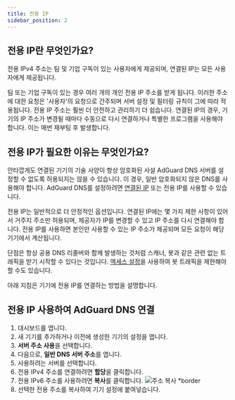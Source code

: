 ```yaml
---
title: 전용 IP
sidebar_position: 2
---
```


## 전용 IP란 무엇인가요?

전용 IPv4 주소는 팀 및 기업 구독이 있는 사용자에게 제공되며, 연결된 IP는 모든 사용자에게 제공됩니다.

팀 또는 기업 구독이 있는 경우 여러 개의 개인 전용 IP 주소를 받게 됩니다. 이러한 주소에 대한 요청은 '사용자'의 요청으로 간주되며 서버 설정 및 필터링 규칙이 그에 따라 적용됩니다. 전용 IP 주소는 훨씬 더 안전하고 관리하기 더 쉽습니다. 연결된 IP의 경우, 기기의 IP 주소가 변경될 때마다 수동으로 다시 연결하거나 특별한 프로그램을 사용해야 합니다. 이는 매번 재부팅 후 발생합니다.

## 전용 IP가 필요한 이유는 무엇인가요?

안타깝게도 연결된 기기의 기술 사양이 항상 암호화된 사설 AdGuard DNS 서버를 설정할 수 없도록 허용되지는 않을 수 있습니다. 이 경우, 일반 암호화되지 않은 DNS를 사용해야 합니다. AdGuard DNS를 설정하려면 [연결된 IP](/private-dns/connect-devices/other-options/linked-ip.md) 또는 전용 IP를 사용할 수 있습니다.

전용 IP는 일반적으로 더 안정적인 옵션입니다. 연결된 IP에는 몇 가지 제한 사항이 있어서 거주지 주소만 허용되며, 제공자가 IP를 변경할 수 있고 IP 주소를 다시 연결해야 합니다. 전용 IP를 사용하면 본인만 사용할 수 있는 IP 주소가 제공되며 모든 요청이 해당 기기에서 계산됩니다.

단점은 항상 공용 DNS 리졸버와 함께 발생하는 것처럼 스캐너, 봇과 같은 관련 없는 트래픽을 받기 시작할 수 있다는 것입니다. [액세스 설정](/private-dns/server-and-settings/access.md)을 사용하여 봇 트래픽을 제한해야 할 수도 있습니다.

아래 지침은 기기에 전용 IP를 연결하는 방법을 설명합니다.

## 전용 IP 사용하여 AdGuard DNS 연결

1. 대시보드를 엽니다.
2. 새 기기를 추가하거나 이전에 생성한 기기의 설정을 엽니다.
3. **서버 주소 사용**을 선택합니다.
4. 다음으로, **일반 DNS 서버 주소**를 엽니다.
5. 사용하려는 서버를 선택합니다.
6. 전용 IPv4 주소를 연결하려면 **할당**을 클릭합니다.
7. 전용 IPv6 주소를 사용하려면 **복사**를 클릭합니다.
   ![주소 복사 \*border](https://cdn.adtidy.org/content/kb/dns/private/new_dns/connect/dedicated_step7.png)
8. 선택한 전용 주소를 복사하여 기기 설정에 붙여넣습니다.

